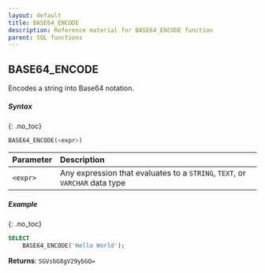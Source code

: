 ```yaml
---
layout: default
title: BASE64_ENCODE
description: Reference material for BASE64_ENCODE function
parent: SQL functions
---
```


## BASE64\_ENCODE

Encodes a string into Base64 notation.

##### Syntax
{: .no_toc}

```sql
BASE64_ENCODE(<expr>)
```

| Parameter | Description                                                                 |
| :--------- | :--------------------------------------------------------------------------- |
| `<expr>`  | Any expression that evaluates to a `STRING`, `TEXT`, or `VARCHAR` data type |

##### Example
{: .no_toc}

```sql
SELECT
	BASE64_ENCODE('Hello World');
```

**Returns**: `SGVsbG8gV29ybGQ=`
